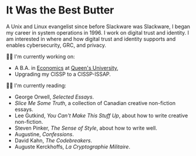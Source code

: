# It Was the Best Butter

A Unix and Linux evangelist since before Slackware was Slackware, I began my career in system operations in 1996. I work on digital trust and identity. I am interested in where and how digital trust and identity supports and enables cybersecurity, GRC, and privacy.

👨‍💻 I'm currently working on:

- A B.A. in [Economics](https://www.econ.queensu.ca/) at [Queen's University](https://queensu.ca),
- Upgrading my CISSP to a CISSP-ISSAP.

👨‍🎓 I'm currently reading:

- George Orwell, _Selected Essays_.
- _Slice Me Some Truth_, a collection of Canadian creative non-fiction essays.
- Lee Gutkind, _You Can't Make This Stuff Up_, about how to write creative non-fiction.
- Steven Pinker, _The Sense of Style_, about how to write well.
- Augustine, _Confessions_.
- David Kahn, _The Codebreakers_.
- Auguste Kerckhoffs, _La Cryptographie Militaire_.

<!--
**dmark/dmark** is a ✨ _special_ ✨ repository because its `README.md` (this file) appears on your GitHub profile.

Here are some ideas to get you started:

- 🔭 I’m currently working on ...
- 🌱 I’m currently learning ...
- 👯 I’m looking to collaborate on ...
- 🤔 I’m looking for help with ...
- 💬 Ask me about ...
- 📫 How to reach me: ...
- 😄 Pronouns: ...
- ⚡ Fun fact: ...
-->

<!--## My GitHub Projects

My projects have been pretty idle of late. In particular my most significant project, a [command line interface](https://github.com/dmark/authzero) for Auth0, is superceded by Auth0's [own solution](https://github.com/auth0/auth0-cli)!
-->
